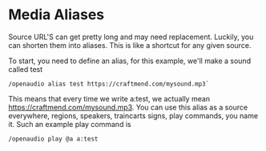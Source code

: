 [//]: # (TITLE:Alias Command)
[//]: # (ICON:fas fa-external-link-alt)
[//]: # (DESCRIPTION:Using the Alias command to make shortcuts for media)
[//]: # (TAGS:commands,command,alias,aliases,aliasses,a)
[//]: # (COMMANDS:/oa alias {alias name} {source},Gives you the option of entering aliases for media ex. /openaudio alias test https://soundcloud.com/mrfijiwiji/imalright this media can now be accessed using the command /openaudio play @a a:test)

# Media Aliases
Source URL'S can get pretty long and may need replacement. Luckily, you can shorten them into aliases. This is like a shortcut for any given source.

To start, you need to define an alias, for this example, we'll make a sound called test

```
/openaudio alias test https://craftmend.com/mysound.mp3`
```

This means that every time we write a:test, we actually mean https://craftmend.com/mysound.mp3. You can use this alias as a source everywhere, regions, speakers, traincarts signs, play commands, you name it. Such an example play command is
```
/openaudio play @a a:test
```